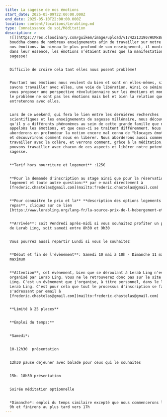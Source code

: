```yaml
---
title: La sagesse de nos émotions
start_date: 2025-05-09T22:00:00.000Z
end_date: 2025-05-10T22:00:00.000Z
location: content/locations/Lerabling.md
type: Connaissance de soi/Méditation
description: >
  ![](https://res.cloudinary.com/guikem/image/upload/v1742213190/HUMx8doZWJOYwyZ5GgHKfczmJej5OEK2l7d6MuaS_zomxwx.jpg)Le
  bouddha donna de nombreux enseignements afin de travailler sur notre esprit et
  nos émotions. Au niveau le plus profond de son enseignement, il montra que,
  dans leur essence, les émotions n’étaient autres que la manifestation de notre
  sagesse!


  Difficile de croire cela tant elles nous posent problème!


  Pourtant nos émotions nous veulent du bien et sont en elles-mêmes, si nous
  savons travailler avec elles, une voie de libération. Ainsi ce séminaire va
  vous proposer une perspective révolutionnaire sur les émotions et montrera que
  le problème ne sont pas les émotions mais bel et bien la relation que nous
  entretenons avec elles.


  Lors de ce weekend, qui fera le lien entre les dernières recherches
  scientifiques et les enseignements de sagesse millénaire, nous découvrirons
  qu'il y a différents phénomènes au sein de cette grande famille que nous
  appelons les émotions, et que ceux-ci se traitent différemment. Nous
  aborderons en profondeur la notion encore mal connu de "blocages émotionnels"
  et découvrirons comment nous en libérer. Nous aborderons aussi comment
  travailler avec la colère, et verrons comment, grâce à la méditation, nous
  pouvons travailler avec chacun de ces aspects et libérer notre potentiel de
  sagesse.


  **Tarif hors nourriture et logement** :125€


  **Pour la demande d'inscription au stage ainsi que pour la réservation du
  logement et toute autre question:** par e-mail directement à
  [frederic.chastelas@gmail.com](mailto:frederic.chastelas@gmail.com)


  **Pour connaitre le prix et la** **description des options logements et des
  repas**, cliquez sur ce lien
  [https://www.lerabling.org/lang-fr/la-source-prix-de-l-hebergement-et-des-repas](https://www.lerabling.org/lang-fr/la-source-prix-de-l-hebergement-et-des-repas)


  **Arrivée**: soit Vendredi après-midi si vous souhaitez profiter un peu plus
  de Lerab Ling, soit samedi entre 8h30 et 9h30


  Vous pourrez aussi repartir Lundi si vous le souhaitez


  **Début et fin de l'évènement**: Samedi 10 mai à 10h - Dimanche 11 mai à 17h
  maximun


  **Attention**, cet évènement, bien que se déroulant à Lerab Ling n'est pas
  organisé par Lerab Ling. Vous ne le retrouverez donc pas sur le site de Lerab
  Ling. C'est un évènement que j'organise, à titre personnel, dans le lieu de
  Lerab Ling. C'est pour cela que tout le processus d'inscription se fait en
  s'adressant par email à
  [frederic.chastelas@gmail.com](mailto:frederic.chastelas@gmail.com)


  **Limité à 25 places**


  **Emploi du temps:**


  *Samedi*: 


  10-12h30  présentation


  12h30 pause déjeuner avec balade pour ceux qui le souhaites


  15h- 18h30 présentation


  Soirée méditation optionnelle


  *Dimanche*: emploi du temps similaire excepté que nous commencerons le matin à
  9h et finirons au plus tard vers 17h
---
```


